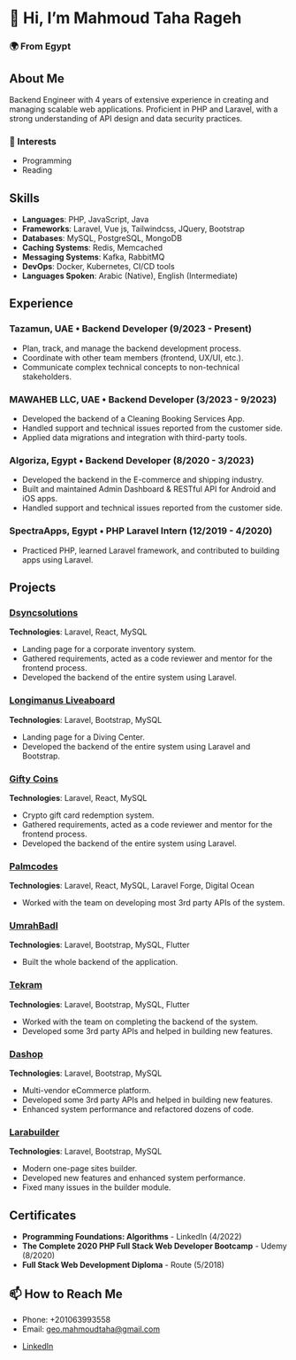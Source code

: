 # 👋 Hi, I’m Mahmoud Taha Rageh

### 🌍 From Egypt

## About Me

Backend Engineer with 4 years of extensive experience in creating and managing scalable web applications. Proficient in PHP and Laravel, with a strong understanding of API design and data security practices.

### 👀 Interests

- Programming
- Reading

## Skills

- **Languages**: PHP, JavaScript, Java
- **Frameworks**: Laravel, Vue js, Tailwindcss, JQuery, Bootstrap
- **Databases**: MySQL, PostgreSQL, MongoDB
- **Caching Systems**: Redis, Memcached
- **Messaging Systems**: Kafka, RabbitMQ
- **DevOps**: Docker, Kubernetes, CI/CD tools
- **Languages Spoken**: Arabic (Native), English (Intermediate)

## Experience

### Tazamun, UAE • Backend Developer (9/2023 - Present)
- Plan, track, and manage the backend development process.
- Coordinate with other team members (frontend, UX/UI, etc.).
- Communicate complex technical concepts to non-technical stakeholders.

### MAWAHEB LLC, UAE • Backend Developer (3/2023 - 9/2023)
- Developed the backend of a Cleaning Booking Services App.
- Handled support and technical issues reported from the customer side.
- Applied data migrations and integration with third-party tools.

### Algoriza, Egypt • Backend Developer (8/2020 - 3/2023)
- Developed the backend in the E-commerce and shipping industry.
- Built and maintained Admin Dashboard & RESTful API for Android and iOS apps.
- Handled support and technical issues reported from the customer side.

### SpectraApps, Egypt • PHP Laravel Intern (12/2019 - 4/2020)
- Practiced PHP, learned Laravel framework, and contributed to building apps using Laravel.

## Projects

### <a href="https://dsyncsolutions.com/">Dsyncsolutions</a>
**Technologies**: Laravel, React, MySQL
- Landing page for a corporate inventory system.
- Gathered requirements, acted as a code reviewer and mentor for the frontend process.
- Developed the backend of the entire system using Laravel.

### <a href="https://longimanus-liveaboard.com/">Longimanus Liveaboard</a>
**Technologies**: Laravel, Bootstrap, MySQL
- Landing page for a Diving Center.
- Developed the backend of the entire system using Laravel and Bootstrap.

### <a href="https://giftycoins.com/">Gifty Coins</a>
**Technologies**: Laravel, React, MySQL
- Crypto gift card redemption system.
- Gathered requirements, acted as a code reviewer and mentor for the frontend process.
- Developed the backend of the entire system using Laravel.

### <a href="https://palmcodes.com/">Palmcodes</a>
**Technologies**: Laravel, React, MySQL, Laravel Forge, Digital Ocean
- Worked with the team on developing most 3rd party APIs of the system.

### <a href="https://play.google.com/store/apps/details?id=com.umrahbadl.umrahbadl">UmrahBadl</a>
**Technologies**: Laravel, Bootstrap, MySQL, Flutter
- Built the whole backend of the application.

### <a href="https://play.google.com/store/apps/details?id=com.tekram.app.tekram&hl=en_US">Tekram</a>
**Technologies**: Laravel, Bootstrap, MySQL, Flutter
- Worked with the team on completing the backend of the system.
- Developed some 3rd party APIs and helped in building new features.

### <a href="https://dashop.app/en">Dashop</a>
**Technologies**: Laravel, Bootstrap, MySQL
- Multi-vendor eCommerce platform.
- Developed some 3rd party APIs and helped in building new features.
- Enhanced system performance and refactored dozens of code.

### <a href="https://larabuilder.spotlayer.com/">Larabuilder</a>
**Technologies**: Laravel, Bootstrap, MySQL
- Modern one-page sites builder.
- Developed new features and enhanced system performance.
- Fixed many issues in the builder module.

## Certificates

- **Programming Foundations: Algorithms** - LinkedIn (4/2022)
- **The Complete 2020 PHP Full Stack Web Developer Bootcamp** - Udemy (8/2020)
- **Full Stack Web Development Diploma** - Route (5/2018)

## 📫 How to Reach Me

- Phone: +201063993558
- Email: geo.mahmoudtaha@gmail.com
* <a href="https://www.linkedin.com/in/mahmoud-t-rageh/">LinkedIn</a>
